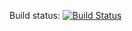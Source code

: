Build status: [![Build Status](https://travis-ci.org/sgaby100/FirstWpfApp.svg?branch=master)](https://travis-ci.org/sgaby100/FirstWpfApp)
